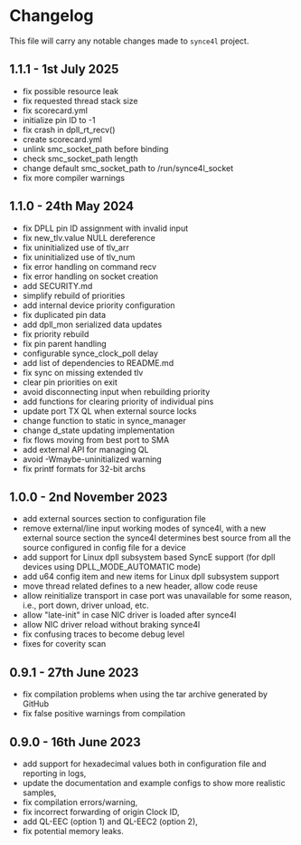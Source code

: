 # Changelog
This file will carry any notable changes made to `synce4l` project.

## 1.1.1 - 1st July 2025
* fix possible resource leak
* fix requested thread stack size
* fix scorecard.yml
* initialize pin ID to -1
* fix crash in dpll_rt_recv()
* create scorecard.yml
* unlink smc_socket_path before binding
* check smc_socket_path length
* change default smc_socket_path to /run/synce4l_socket
* fix more compiler warnings

## 1.1.0 - 24th May 2024
* fix DPLL pin ID assignment with invalid input
* fix new_tlv.value NULL dereference
* fix uninitialized use of tlv_arr
* fix uninitialized use of tlv_num
* fix error handling on command recv
* fix error handling on socket creation
* add SECURITY.md
* simplify rebuild of priorities
* add internal device priority configuration
* fix duplicated pin data
* add dpll_mon serialized data updates
* fix priority rebuild
* fix pin parent handling
* configurable synce_clock_poll delay
* add list of dependencies to README.md
* fix sync on missing extended tlv
* clear pin priorities on exit
* avoid disconnecting input when rebuilding priority
* add functions for clearing priority of individual pins
* update port TX QL when external source locks
* change function to static in synce_manager
* change d_state updating implementation
* fix flows moving from best port to SMA
* add external API for managing QL
* avoid -Wmaybe-uninitialized warning
* fix printf formats for 32-bit archs

## 1.0.0 - 2nd November 2023
* add external sources section to configuration file
* remove external/line input working modes of synce4l, with a new external
  source section the synce4l determines best source from all the source
  configured in config file for a device
* add support for Linux dpll subsystem based SyncE support (for dpll devices
  using DPLL_MODE_AUTOMATIC mode)
* add u64 config item and new items for Linux dpll subsystem support
* move thread related defines to a new header, allow code reuse
* allow reinitialize transport in case port was unavailable for some
  reason, i.e., port down, driver unload, etc.
* allow "late-init" in case NIC driver is loaded after synce4l
* allow NIC driver reload without braking synce4l
* fix confusing traces to become debug level
* fixes for coverity scan

## 0.9.1 - 27th June 2023
* fix compilation problems when using the tar archive generated by GitHub
* fix false positive warnings from compilation

## 0.9.0 - 16th June 2023
* add support for hexadecimal values both in configuration file and reporting in logs,
* update the documentation and example configs to show more realistic samples,
* fix compilation errors/warning,
* fix incorrect forwarding of origin Clock ID,
* add QL-EEC (option 1) and QL-EEC2 (option 2),
* fix potential memory leaks.
